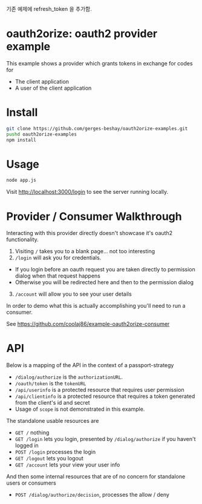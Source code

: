 

기존 예제에 refresh_token 을 추가함.



oauth2orize: oauth2 provider example
===

This example shows a provider which grants tokens in exchange for codes for

  * The client application
  * A user of the client application

Install
===

```bash
git clone https://github.com/gerges-beshay/oauth2orize-examples.git
pushd oauth2orize-examples
npm install
```

Usage
===

```bash
node app.js
```

Visit <http://localhost:3000/login> to see the server running locally.

Provider / Consumer Walkthrough
===

Interacting with this provider directly doesn't showcase it's oauth2 functionality.

1. Visiting `/` takes you to a blank page... not too interesting
2. `/login` will ask you for credentials.
  * If you login before an oauth request you are taken directly to permission dialog when that request happens
  * Otherwise you will be redirected here and then to the permission dialog
3. `/account` will allow you to see your user details

In order to demo what this is actually accomplishing you'll need to run a consumer.

See <https://github.com/coolaj86/example-oauth2orize-consumer>

API
===

Below is a mapping of the API in the context of a passport-strategy

* `/dialog/authorize` is the `authorizationURL`.
* `/oauth/token` is the `tokenURL`
* `/api/userinfo` is a protected resource that requires user permission
* `/api/clientinfo` is a protected resource that requires a token generated from the client's id and secret
* Usage of `scope` is not demonstrated in this example.

The standalone usable resources are

* `GET /` nothing
* `GET /login` lets you login, presented by `/dialog/authorize` if you haven't logged in
* `POST /login` processes the login
* `GET /logout` lets you logout
* `GET /account` lets your view your user info

And then some internal resources that are of no concern for standalone users or consumers

* `POST /dialog/authorize/decision`, processes the allow / deny
